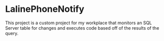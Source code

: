 # LalinePhoneNotify

This project is a custom project for my workplace that monitors an SQL Server table for changes and executes code based
off of the results of the query.
